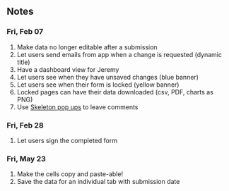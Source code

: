 ## Notes

### Fri, Feb 07

1. Make data no longer editable after a submission
2. Let users send emails from app when a change is requested (dynamic title)
3. Have a dashboard view for Jeremy
4. Let users see when they have unsaved changes (blue banner)
5. Let users see when their form is locked (yellow banner)
6. Locked pages can have their data downloaded (csv, PDF, charts as PNG)
7. Use [Skeleton pop ups](https://www.skeleton.dev/utilities/popups) to leave comments

### Fri, Feb 28

1. Let users sign the completed form

### Fri, May 23

1. Make the cells copy and paste-able!
2. Save the data for an individual tab with submission date
